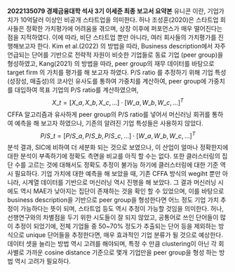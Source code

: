 ﻿**2022135079 경제금융대학 석사 3기 이세준 최종 보고서 요약본** 
유니콘 이란, 기업가치가 10억달러 이상인 비공개 스타트업을 의미한다.
허나 조성훈(2020)은 스타트업 회사들은 정확한 가치평가에 어려움을 겪으며, 상장 이후에 퍼포먼스가 매우 떨어진다는 점을 지적하였다.
이에 따라, 비단 스타트업 뿐만 아니라, 여러 회사들의 가치평가를 진행해보고자 한다. 
Kim et al.(2022) 의 방법을 따라, Business description에서 자주 언급되는 단어를 기반으로 전략적 자원이 비슷한 기업들로 동료 기업 (peer group)을 형성하였고, 
Kang(2021) 의 방법을 따라, peer group의 재무 데이터를 바탕으로 target firm 의 가치를 평가를 해 보고자 하였다. 
P/S ratio 를 추정하기 위해 기업 특성(성장성, 매출성)의 코사인 유사도를 통하여 가중치를 계산하여, peer group에 가중치를 대입하여 목표 기업의 P/S ratio를 계산하였으며, $$ X\_t = \left[ X\_a, X\_b, X\_c, \ldots \right] \cdot \left[ W\_a, W\_b, W\_c, \ldots \right]^T $$ CFFA 알고리즘과 유사하게 peer group의 P/S ratio를 넣어서 머신러닝 회귀를 통하여 예측을 해 보고자 하였으나, 기존의 알려진 기업 특성들은 사용하지 않았다. $$ P/S\_t = \left[P/S\_a, P/S\_b, P/S\_c, \ldots \right] \cdot \left[ W\_a, W\_b, W\_c, \ldots \right]^T $$ 분석 결과, SIC에 비하여 더 세분화 되는 것으로 보였으나, 이 산업이 얼마나 정확한지에 대한 분석이 부족하기에 정확도 측면을 비교를 아직 할 수는 없다. 또한 클러스터링의 집단 수를 고르는 것에 대해서도 정확도 추정이 불가능 하기에 클러스터링에 대한 기준 역시 필요하다. 기업 가치에 대한 예측을 해 보았을 때, 기존 CFFA 방식의 wegiht 뿐만 아니라, 시계열 데이터를 기반으로 머신러닝 역시 진행을 해 보았다. 그 결과 머신러닝 시에도 역시 MAE가 낮아지는 집단이 존재하는 것을 확인 할 수 있었으며, 이를 바탕으로 business description을 기반으로 peer group을 형성한다면 어느 정도 기업 가치 추정이 가능하다는 뜻이 되며, 스타트업 등도 역시 추정이 가능할 것임을 의미한다. 허나, 선행연구와의 차별점을 두기 위한 시도들이 잘 되지 않았고, 공통어로 쓰인 단어들이 많이 추정이 되었기에, 전체 기업들 중 50~70% 정도가 추출되는 단어 등을 제외하는 방식으로 unique 단어들을 추정한다면, 매우 효과적인 기업 분류가 될 것으로 예상한다. 데이터 셋을 늘리는 방법 역시 고려를 해야되며, 특정 수 만큼 clustering이 아닌 각 회사별로 가까운 cosine distance 기준으로 몇개 기업만을 peer group을 형성 하는 방법 역시 고려가 필요하다. 
